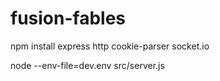 # fusion-fables

npm install express http cookie-parser socket.io


node --env-file=dev.env src/server.js